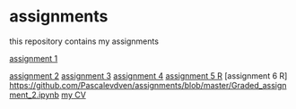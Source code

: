 
# assignments
this repository contains my assignments

[assignment 1](https://github.com/janboone/assignments/blob/master/assignment_1.ipynb)

[assignment 2](https://github.com/janboone/assignments/blob/master/assignment_2.ipynb)
[assignment 3]( https://github.com/Pascalevdven/assignments/blob/master/assignment3.ipynb )
 [assignment 4](https://github.com/Pascalevdven/assignments/blob/master/assignment4.ipynb)
  [assignment 5 R](https://github.com/Pascalevdven/assignments/blob/master/Graded_assignment1.ipynb)
  [assignment 6 R] https://github.com/Pascalevdven/assignments/blob/master/Graded_assignment_2.ipynb
[my CV](https://github.com/janboone/assignments/blob/master/CV.md)
